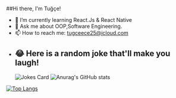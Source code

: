 
##Hi there, I'm Tuğçe! 

- 🌱 I’m currently learning React.Js & React Native
- 💬 Ask me about OOP,Software Engineering.
- 📫 How to reach me: tugceece25@icloud.com
- ## 😂 Here is a random joke that'll make you laugh!
  ![Jokes Card](https://readme-jokes.vercel.app/api)
  ![Anurag's GitHub stats](https://github-readme-stats.vercel.app/api?username=anuraghazra&show_icons=true&theme=radical)
  
[![Top Langs](https://github-readme-stats.vercel.app/api/top-langs/?username=asiasharif&layout=compact)](https://github.com/asiasharif)
